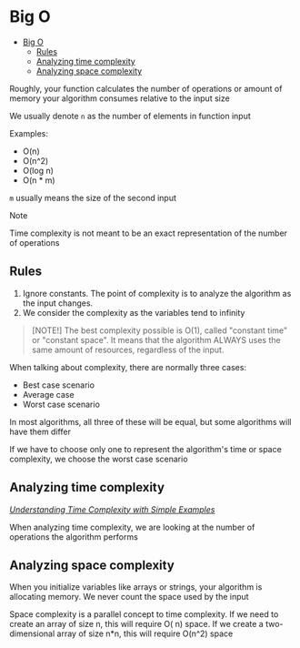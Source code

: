 # Big O

<!-- TOC -->
* [Big O](#big-o)
  * [Rules](#rules)
  * [Analyzing time complexity](#analyzing-time-complexity)
  * [Analyzing space complexity](#analyzing-space-complexity)
<!-- TOC -->

Roughly, your function calculates the number of operations or amount of memory your algorithm consumes relative to the
input size

We usually denote `n` as the number of elements in function input

Examples:

* O(n)
* O(n^2)
* O(log n)
* O(n * m)

`m` usually means the size of the second input

> [!NOTE]
> Time complexity is not meant to be an exact representation of the number of operations

## Rules

1. Ignore constants. The point of complexity is to analyze the algorithm as the input changes.
2. We consider the complexity as the variables tend to infinity

> [NOTE!]
> The best complexity possible is O(1), called "constant time" or "constant space".
> It means that the algorithm ALWAYS uses the same amount of resources, regardless of the input.

When talking about complexity, there are normally three cases:

* Best case scenario
* Average case
* Worst case scenario

In most algorithms, all three of these will be equal, but some algorithms will have them differ

If we have to choose only one to represent the algorithm's time or space complexity, we choose the worst case scenario

## Analyzing time complexity

*[Understanding Time Complexity with Simple Examples](https://www.geeksforgeeks.org/understanding-time-complexity-simple-examples/)*

When analyzing time complexity, we are looking at the number of operations the algorithm performs

## Analyzing space complexity

When you initialize variables like arrays or strings, your algorithm is allocating memory. We never count the space used
by the input

Space complexity is a parallel concept to time complexity. If we need to create an array of size n, this will require O(
n) space. If we create a two-dimensional array of size n*n, this will require O(n^2) space
